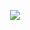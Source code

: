 <p align="center">
  <img src="https://readme-typing-svg.demolab.com?font=Fira+Code&size=26&duration=2200&pause=1400&color=6EB5FF&center=true&vCenter=true&multiline=true&width=700&lines=The+sea+doesn’t+get+wet+in+the+rain.;Efficiency+is+truth.;ML+%7C+LLM+%7C+FPGA+%7C+Quantization;Optimized.+Deterministic.+Cold.">
</p>
